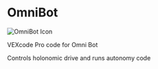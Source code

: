 # OmniBot
![OmniBot Icon](https://i.ibb.co/6nM110F/banner.png)

VEXcode Pro code for Omni Bot

Controls holonomic drive and runs autonomy code

